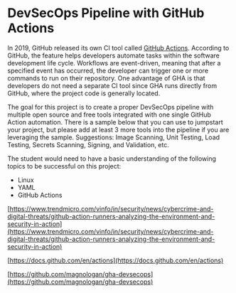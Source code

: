 # DevSecOps Pipeline with GitHub Actions

In 2019, GitHub released its own CI tool called [GitHub Actions](https://github.com/features/actions). According to GitHub, the feature helps developers automate tasks within the software development life cycle. Workflows are event-driven, meaning that after a specified event has occurred, the developer can trigger one or more commands to run on their repository. One advantage of GHA is that developers do not need a separate CI tool since GHA runs directly from GitHub, where the project code is generally located.

The goal for this project is to create a proper DevSecOps pipeline with multiple open source and free tools integrated with one single GitHub Action automation. There is a sample below that you can use to jumpstart your project, but please add at least 3 more tools into the pipeline if you are leveraging the sample. Suggestions: Image Scanning, Unit Testing, Load Testing, Secrets Scanning, Signing, and Validation, etc.

The student would need to have a basic understanding of the following topics to be successful on this project:

* Linux
* YAML
* GitHub Actions

[https://www.trendmicro.com/vinfo/in/security/news/cybercrime-and-digital-threats/github-action-runners-analyzing-the-environment-and-security-in-action](https://www.trendmicro.com/vinfo/in/security/news/cybercrime-and-digital-threats/github-action-runners-analyzing-the-environment-and-security-in-action)

[https://docs.github.com/en/actions](https://docs.github.com/en/actions)

[https://github.com/magnologan/gha-devsecops](https://github.com/magnologan/gha-devsecops)
